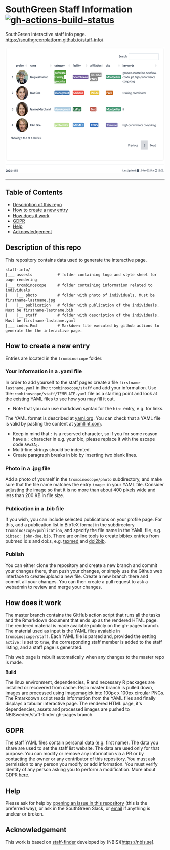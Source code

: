 # SouthGreen Staff Information [![gh-actions-build-status](https://github.com/southgreenplatform/staff-info/workflows/build/badge.svg)](https://github.com/southgreenplatform/staff-info/actions?workflow=build)

SouthGreen interactive staff info page. https://southgreenplatform.github.io/staff-info/

<img src="assets/example.png" width="600" height="400" />

---------------------------

## Table of Contents

   * [Description of this repo](#description-of-this-repo)
   * [How to create a new entry](#how-to-create-a-new-entry)
   * [How does it work](#how-does-it-work)
   * [GDPR](#gdpr)
   * [Help](#help)
   * [Acknowledgement](#acknowledgement)


## Description of this repo

This repository contains data used to generate the interactive page.  

```
staff-info/
|___ assests           # folder containing logo and style sheet for page rendering
|___ trombinoscope     # folder containing information related to individuals
|    |__ photo         # folder with photo of individuals. Must be firstname-lastname.jpg 
|    |__ publication   # folder with publication of the individuals. Must be firstname-lastname.bib
|    |__ staff         # folder with description of the individuals. Must be firstname-lastname.yaml
|___ index.Rmd         # Markdown file executed by github actions to generate the the interactive page.  
```

## How to create a new entry

Entries are located in the `trombinoscope` folder.  

### Your information in a .yaml file

In order to add yourself to the staff pages create a file
`firstname-lastname.yaml` in the `trombinoscope/staff` and add your information.
Use the`trombinoscope/staff/TEMPLATE.yaml` file as a starting point and look at the existing YAML
files to see how you may fill it out.

* Note that you can use markdown syntax for the `bio:` entry, e.g. for links.

The YAML format is described at [yaml.org](https://yaml.org/). You can
check that a YAML file is valid by pasting the content at
[yamllint.com](http://www.yamllint.com/).

* Keep in mind that `:` is a reserved character, so if you for some
reason have a `:` character in e.g. your bio, please replace it with the
escape code `&#x3A;`.
* Multi-line strings should be indented.
* Create paragraph breaks in bio by inserting two blank lines.

### Photo in a .jpg file

Add a photo of yourself in the `trombinoscope/photo` subdirectory, and make sure that
the file name matches the entry `image:` in your YAML file. Consider
adjusting the image so that it is no more than about 400 pixels wide and
less than 200 KB in file size.

### Publication in a .bib file

If you wish, you can include selected publications on your
profile page.  For this, add a publication list in BibTeX format
in the subdirectory `trombinoscope/publication`, and specify the file name in
the YAML file, e.g. `bibtex: john-doe.bib`.  There are online
tools to create bibtex entries from pubmed id:s and doi:s, e.g.
[texmed](http://www.bioinformatics.org/texmed/) and
[doi2bib](http://www.doi2bib.org/#/doi).

### Publish

You can either clone the repository and create a new branch and commit
your changes there, then push your changes, or simply use the Github web
interface to create/upload a new file. Create a new
branch there and commit all your changes. You can then create a pull
request to ask a webadmin to review and merge your changes.

## How does it work

The master branch contains the GitHub action script that runs all the tasks and the Rmarkdown document that ends up as the rendered HTML page. The rendered material is made available publicly on the gh-pages branch.
The material used as input is the YAML files avaiable in `trombinoscope/staff`. Each YAML file is parsed 
and, provided the setting `active:` is set to `true`, the
corresponding staff member is added to the staff listing, and a staff page is generated.

This web page is rebuilt automatically when any changes to the master repo is made.

**Build**  

The linux environment, dependencies, R and necessary R packages are installed or recovered from cache. Repo master branch is pulled down, images are processed using Imagemagick into 100px x 100px circular PNGs. The Rmarkdown script reads information from the YAML files and finally displays a tabular interactive page. The rendered HTML page, it's dependencies, assets and processed images are pushed to NBISweden/staff-finder gh-pages branch.

## GDPR

The staff YAML files contain personal data (e.g. first name).
The data you share are used to set the staff list website. The data are used only for that purpose. 
You can modify or remove any information via a PR or by contacting the owner or any contributor of this repository.
You must ask permission to any person you modify or add information.
You must verify identity of any person asking you to perform a modification. 
More about GDPR [here](https://gdpr-info.eu).

## Help

Please ask for help by [opening an issue in this
repository](https://github.com/southgreenplatform/staff-info/issues)
(this is the preferred way), or ask in the SouthGreen Slack, or [email](https://www.southgreen.fr/contact) if anything is unclear or broken.

## Acknowledgement

This work is based on [staff-finder](https://github.com/NBISweden/staff-finder) developed by (NBIS)[https://nbis.se].
